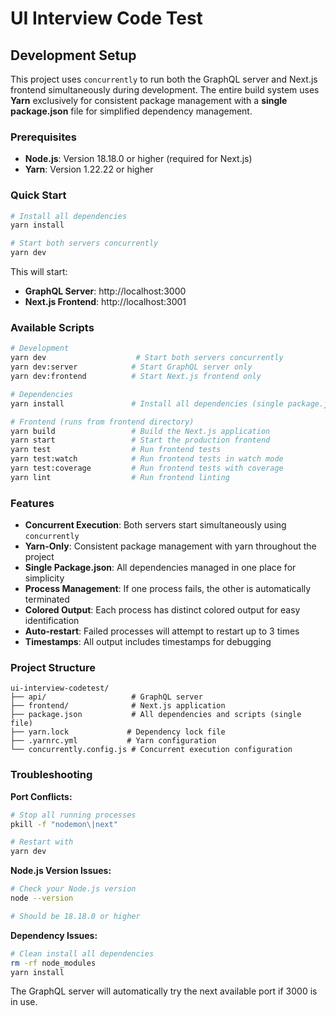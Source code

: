 # UI Interview Code Test

## Development Setup

This project uses `concurrently` to run both the GraphQL server and Next.js frontend simultaneously during development. The entire build system uses **Yarn** exclusively for consistent package management with a **single package.json** file for simplified dependency management.

### Prerequisites

- **Node.js**: Version 18.18.0 or higher (required for Next.js)
- **Yarn**: Version 1.22.22 or higher

### Quick Start

```bash
# Install all dependencies
yarn install

# Start both servers concurrently
yarn dev
```

This will start:
- **GraphQL Server**: http://localhost:3000
- **Next.js Frontend**: http://localhost:3001

### Available Scripts

```bash
# Development
yarn dev                    # Start both servers concurrently
yarn dev:server            # Start GraphQL server only
yarn dev:frontend          # Start Next.js frontend only

# Dependencies
yarn install               # Install all dependencies (single package.json)

# Frontend (runs from frontend directory)
yarn build                 # Build the Next.js application
yarn start                 # Start the production frontend
yarn test                  # Run frontend tests
yarn test:watch            # Run frontend tests in watch mode
yarn test:coverage         # Run frontend tests with coverage
yarn lint                  # Run frontend linting
```

### Features

- **Concurrent Execution**: Both servers start simultaneously using `concurrently`
- **Yarn-Only**: Consistent package management with yarn throughout the project
- **Single Package.json**: All dependencies managed in one place for simplicity
- **Process Management**: If one process fails, the other is automatically terminated
- **Colored Output**: Each process has distinct colored output for easy identification
- **Auto-restart**: Failed processes will attempt to restart up to 3 times
- **Timestamps**: All output includes timestamps for debugging

### Project Structure

```
ui-interview-codetest/
├── api/                   # GraphQL server
├── frontend/              # Next.js application
├── package.json           # All dependencies and scripts (single file)
├── yarn.lock             # Dependency lock file
├── .yarnrc.yml           # Yarn configuration
└── concurrently.config.js # Concurrent execution configuration
```

### Troubleshooting

**Port Conflicts:**
```bash
# Stop all running processes
pkill -f "nodemon\|next"

# Restart with
yarn dev
```

**Node.js Version Issues:**
```bash
# Check your Node.js version
node --version

# Should be 18.18.0 or higher
```

**Dependency Issues:**
```bash
# Clean install all dependencies
rm -rf node_modules
yarn install
```

The GraphQL server will automatically try the next available port if 3000 is in use.
